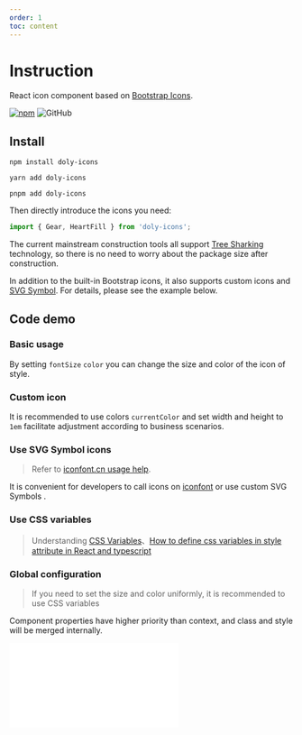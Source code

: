 ```yaml
---
order: 1
toc: content
---
```


# Instruction

React icon component based on [Bootstrap Icons].

[![npm][npm]][npm-url] ![GitHub]

## Install

```shell
npm install doly-icons
```

```shell
yarn add doly-icons
```

```shell
pnpm add doly-icons
```

Then directly introduce the icons you need:

```typescript
import { Gear, HeartFill } from 'doly-icons';
```

The current mainstream construction tools all support [Tree Sharking](https://webpack.js.org/guides/tree-shaking/) technology, so there is no need to worry about the package size after construction.

In addition to the built-in Bootstrap icons, it also supports custom icons and [SVG Symbol]. For details, please see the example below.

## Code demo

### Basic usage

By setting `fontSize` `color` you can change the size and color of the icon of style.

<code src='../../src/icon/demos/basic.tsx'></code>

### Custom icon

It is recommended to use colors `currentColor` and set width and height to `1em` facilitate adjustment according to business scenarios.

<code src='../../src/icon/demos/define.tsx'></code>

### Use SVG Symbol icons

> Refer to [iconfont.cn usage help](https://iconfont.cn/help/detail?spm=a313x.7781069.1998910419.15&helptype=code).

<!-- 在 [iconfont] 上将图标添加到 `我的项目` ，进入项目，生成在线链接，选择 `Symbol` 。 -->

It is convenient for developers to call icons on [iconfont] or use custom SVG Symbols .

<code src='../../src/icon/demos/svg-symbol.tsx' iframe=100></code>

### Use CSS variables

> Understanding [CSS Variables](https://developer.mozilla.org/en-US/docs/Web/CSS/Using_CSS_custom_properties)、[How to define css variables in style attribute in React and typescript](https://stackoverflow.com/questions/52005083/how-to-define-css-variables-in-style-attribute-in-react-and-typescript)

<code src='../../src/icon/demos/css-variable.tsx'></code>

### Global configuration

> If you need to set the size and color uniformly, it is recommended to use CSS variables

Component properties have higher priority than context, and class and style will be merged internally.

<!-- If a different font size will result in arrhythmia, affecting the presentation effect (under `vertical-align: -0.125em` the influence). -->

<code src='../../src/icon/demos/provider.tsx'></code>

<embed src="../../README.en-US.md#L84-L1000"></embed>

[Bootstrap Icons]: https://icons.getbootstrap.com/
[iconfont]: https://www.iconfont.cn/
[svg symbol]: https://css-tricks.com/svg-symbol-good-choice-icons/
[npm]: https://img.shields.io/npm/v/doly-icons.svg
[npm-url]: https://npmjs.com/package/doly-icons
[github]: https://img.shields.io/github/license/doly-dev/doly-icons.svg

